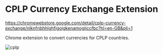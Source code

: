 # CPLP Currency Exchange Extension 
https://chromewebstore.google.com/detail/cplp-currency-exchange/nlknfnbhhlghfigoigkenamogijccfbc?hl=en-GB&pli=1

Chrome extension to convert currencies for CPLP countries.   

![cplp](https://github.com/raionpac/cplp-exchange/assets/18443784/cc21702e-fd85-405f-a2dc-49deb7462a91)
